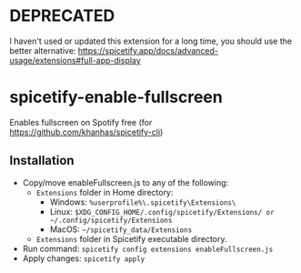 # DEPRECATED
I haven't used or updated this extension for a long time, you should use the better alternative:
https://spicetify.app/docs/advanced-usage/extensions#full-app-display

# spicetify-enable-fullscreen
Enables fullscreen on Spotify free (for https://github.com/khanhas/spicetify-cli)

## Installation
- Copy/move enableFullscreen.js to any of the following:
  - `Extensions` folder in Home directory:
    - Windows: `%userprofile%\.spicetify\Extensions\`
    - Linux: `$XDG_CONFIG_HOME/.config/spicetify/Extensions/ or ~/.config/spicetify/Extensions`
    - MacOS: `~/spicetify_data/Extensions`
  - `Extensions` folder in Spicetify executable directory.
- Run command: `spicetify config extensions enableFullscreen.js`
- Apply changes: `spicetify apply`
